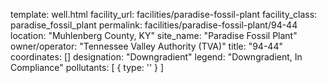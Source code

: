 template: well.html
facility_url: facilities/paradise-fossil-plant
facility_class: paradise_fossil_plant
permalink: facilities/paradise-fossil-plant/94-44
location: "Muhlenberg County, KY"
site_name: "Paradise Fossil Plant"
owner/operator: "Tennessee Valley Authority (TVA)"
title: "94-44"
coordinates: []
designation: "Downgradient"
legend: "Downgradient, In Compliance"
pollutants: [
  {
    type: ''
  }
]

